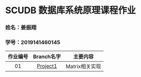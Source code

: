 # SCUDB 数据库系统原理课程作业<br>
### 姓名：姜振翔
### 学号：2019141460145

| 作业编号 | Branch名字 | 主要内容 |
| :--:  | :--:  | :--:  |
| 01 | [Project1](https://github.com/RoyMikeJiang/scudb/tree/Project1) | Matrix相关实现 |